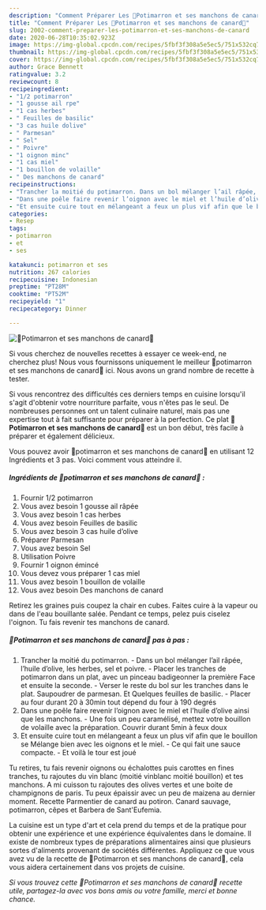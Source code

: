```yaml
---
description: "Comment Préparer Les 🍁Potimarron et ses manchons de canard🍁"
title: "Comment Préparer Les 🍁Potimarron et ses manchons de canard🍁"
slug: 2002-comment-preparer-les-potimarron-et-ses-manchons-de-canard
date: 2020-06-28T10:35:02.923Z
image: https://img-global.cpcdn.com/recipes/5fbf3f308a5e5ec5/751x532cq70/🍁potimarron-et-ses-manchons-de-canard🍁-photo-principale-de-la-recette.jpg
thumbnail: https://img-global.cpcdn.com/recipes/5fbf3f308a5e5ec5/751x532cq70/🍁potimarron-et-ses-manchons-de-canard🍁-photo-principale-de-la-recette.jpg
cover: https://img-global.cpcdn.com/recipes/5fbf3f308a5e5ec5/751x532cq70/🍁potimarron-et-ses-manchons-de-canard🍁-photo-principale-de-la-recette.jpg
author: Grace Bennett
ratingvalue: 3.2
reviewcount: 8
recipeingredient:
- "1/2 potimarron"
- "1 gousse ail rpe"
- "1 cas herbes"
- " Feuilles de basilic"
- "3 cas huile dolive"
- " Parmesan"
- " Sel"
- " Poivre"
- "1 oignon minc"
- "1 cas miel"
- "1 bouillon de volaille"
- " Des manchons de canard"
recipeinstructions:
- "Trancher la moitié du potimarron. Dans un bol mélanger l’ail râpée, l’huile d’olive, les herbes, sel et poivre. Placer les tranches de potimarron dans un plat, avec un pinceau badigeonner la première Face et ensuite la seconde. Verser le reste du bol sur les tranches dans le plat. Saupoudrer de parmesan. Et Quelques feuilles de basilic. Placer au four durant 20 à 30min tout dépend du four à 190 degrés"
- "Dans une poêle faire revenir l’oignon avec le miel et l’huile d’olive ainsi que les manchons. Une fois un peu caramélisé, mettez votre bouillon de volaille avec la préparation. Couvrir durant 5min à feux doux"
- "Et ensuite cuire tout en mélangeant a feux un plus vif afin que le bouillon se Mélange bien avec les oignons et le miel. Ce qui fait une sauce compacte. Et voilà le tour est joué"
categories:
- Resep
tags:
- potimarron
- et
- ses

katakunci: potimarron et ses 
nutrition: 267 calories
recipecuisine: Indonesian
preptime: "PT28M"
cooktime: "PT52M"
recipeyield: "1"
recipecategory: Dinner

---
```



![🍁Potimarron et ses manchons de canard🍁](https://img-global.cpcdn.com/recipes/5fbf3f308a5e5ec5/751x532cq70/🍁potimarron-et-ses-manchons-de-canard🍁-photo-principale-de-la-recette.jpg)

Si vous cherchez de nouvelles recettes à essayer ce week-end, ne cherchez plus! Nous vous fournissons uniquement le meilleur 🍁potimarron et ses manchons de canard🍁 ici. Nous avons un grand nombre de recette à tester.

Si vous rencontrez des difficultés ces derniers temps en cuisine lorsqu'il s'agit d'obtenir votre nourriture parfaite, vous n'êtes pas le seul. De nombreuses personnes ont un talent culinaire naturel, mais pas une expertise tout à fait suffisante pour préparer à la perfection. Ce plat <strong> 🍁Potimarron et ses manchons de canard🍁 </strong> est un bon début, très facile à préparer et également délicieux.

<!--inarticleads1-->

Vous pouvez avoir 🍁potimarron et ses manchons de canard🍁 en utilisant 12 Ingrédients et 3 pas. Voici comment vous atteindre il.

##### Ingrédients de 🍁potimarron et ses manchons de canard🍁 :

1. Fournir 1/2 potimarron
1. Vous avez besoin 1 gousse ail râpée
1. Vous avez besoin 1 cas herbes
1. Vous avez besoin  Feuilles de basilic
1. Vous avez besoin 3 cas huile d’olive
1. Préparer  Parmesan
1. Vous avez besoin  Sel
1. Utilisation  Poivre
1. Fournir 1 oignon émincé
1. Vous devez vous préparer 1 cas miel
1. Vous avez besoin 1 bouillon de volaille
1. Vous avez besoin  Des manchons de canard


Retirez les graines puis coupez la chair en cubes. Faites cuire à la vapeur ou dans de l&#39;eau bouillante salée. Pendant ce temps, pelez puis ciselez l&#39;oignon. Tu fais revenir tes manchons de canard. 

<!--inarticleads2-->

##### 🍁Potimarron et ses manchons de canard🍁 pas à pas :

1. Trancher la moitié du potimarron. - Dans un bol mélanger l’ail râpée, l’huile d’olive, les herbes, sel et poivre. - Placer les tranches de potimarron dans un plat, avec un pinceau badigeonner la première Face et ensuite la seconde. - Verser le reste du bol sur les tranches dans le plat. Saupoudrer de parmesan. Et Quelques feuilles de basilic. - Placer au four durant 20 à 30min tout dépend du four à 190 degrés
1. Dans une poêle faire revenir l’oignon avec le miel et l’huile d’olive ainsi que les manchons. - Une fois un peu caramélisé, mettez votre bouillon de volaille avec la préparation. Couvrir durant 5min à feux doux
1. Et ensuite cuire tout en mélangeant a feux un plus vif afin que le bouillon se Mélange bien avec les oignons et le miel. - Ce qui fait une sauce compacte. - Et voilà le tour est joué


Tu retires, tu fais revenir oignons ou échalottes puis carottes en fines tranches, tu rajoutes du vin blanc (moitié vinblanc moitié bouillon) et tes manchons. A mi cuisson tu rajoutes des olives vertes et une boite de champignons de paris. Tu peux épaissir avec un peu de maizena au dernier moment. Recette Parmentier de canard au potiron. Canard sauvage, potimarron, cêpes et Barbera de Sant&#39;Eufemia. 

<!--inarticleads1-->

<p>
La cuisine est un type d'art et cela prend du temps et de la pratique pour obtenir une expérience et une expérience équivalentes dans le domaine. Il existe de nombreux types de préparations alimentaires ainsi que plusieurs sortes d'aliments provenant de sociétés différentes. Appliquez ce que vous avez vu de la recette de 🍁Potimarron et ses manchons de canard🍁, cela vous aidera certainement dans vos projets de cuisine.
</p>

<p>
<i>Si vous trouvez cette 🍁Potimarron et ses manchons de canard🍁 recette utile, partagez-la avec vos bons amis ou votre famille, merci et bonne chance.</i>
</p>
